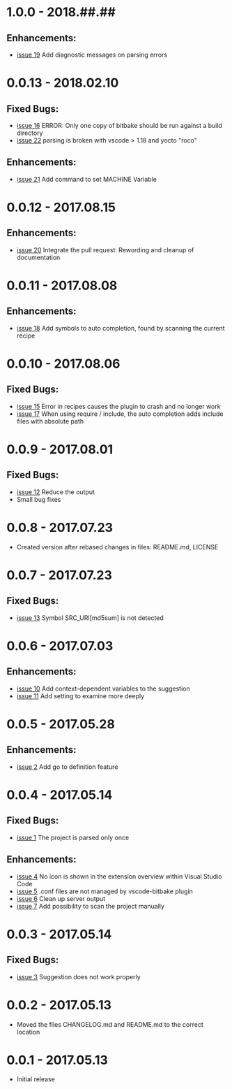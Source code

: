 # 1.0.0 - 2018.##.##

## Enhancements:
- [issue 19](https://github.com/EugenWiens/vscode-bitbake/issues19) Add diagnostic messages on parsing errors 

# 0.0.13 - 2018.02.10

## Fixed Bugs:
- [issue 16](https://github.com/EugenWiens/vscode-bitbake/issues/16) ERROR: Only one copy of bitbake should be run against a build directory
- [issue 22](https://github.com/EugenWiens/vscode-bitbake/issues/22) parsing is broken with vscode > 1.18 and yocto "roco"

## Enhancements:
- [issue 21](https://github.com/EugenWiens/vscode-bitbake/pull/21) Add command to set MACHINE Variable

# 0.0.12 - 2017.08.15

## Enhancements:
- [issue 20](https://github.com/EugenWiens/vscode-bitbake/pull/20) Integrate the pull request: Rewording and cleanup of documentation

# 0.0.11 - 2017.08.08

## Enhancements:
- [issue 18](https://github.com/EugenWiens/vscode-bitbake/issues/18) Add symbols to auto completion, found by scanning the current recipe

# 0.0.10 - 2017.08.06

## Fixed Bugs:
- [issue 15](https://github.com/EugenWiens/vscode-bitbake/issues/15) Error in recipes causes the plugin to crash and no longer work
- [issue 17](https://github.com/EugenWiens/vscode-bitbake/issues/17) When using require / include, the auto completion adds include files with absolute path

# 0.0.9 - 2017.08.01

## Fixed Bugs:
- [issue 12](https://github.com/EugenWiens/vscode-bitbake/issues/12) Reduce the output
- Small bug fixes

# 0.0.8 - 2017.07.23
- Created version after rebased changes in files: README.md, LICENSE

# 0.0.7 - 2017.07.23

## Fixed Bugs:
- [issue 13](https://github.com/EugenWiens/vscode-bitbake/issues/13) Symbol SRC_URI[md5sum] is not detected

# 0.0.6 - 2017.07.03

## Enhancements:
- [issue 10](https://github.com/EugenWiens/vscode-bitbake/issues/10) Add context-dependent variables to the suggestion
- [issue 11](https://github.com/EugenWiens/vscode-bitbake/issues/11) Add setting to examine more deeply

# 0.0.5 - 2017.05.28

## Enhancements:
- [issue 2](https://github.com/EugenWiens/vscode-bitbake/issues/2) Add go to definition feature

# 0.0.4 - 2017.05.14

## Fixed Bugs:
- [issue 1](https://github.com/EugenWiens/vscode-bitbake/issues/1) The project is parsed only once

## Enhancements:
- [issue 4](https://github.com/EugenWiens/vscode-bitbake/issues/4) No icon is shown in the extension overview within Visual Studio Code
- [issue 5](https://github.com/EugenWiens/vscode-bitbake/issues/5) .conf files are not managed by vscode-bitbake plugin
- [issue 6](https://github.com/EugenWiens/vscode-bitbake/issues/6) Clean up server output
- [issue 7](https://github.com/EugenWiens/vscode-bitbake/issues/7) Add possibility to scan the project manually

# 0.0.3 - 2017.05.14

## Fixed Bugs:
- [issue 3](https://github.com/EugenWiens/vscode-bitbake/issues/3) Suggestion does not work properly

# 0.0.2 - 2017.05.13
- Moved the files CHANGELOG.md and README.md to the correct location

# 0.0.1 - 2017.05.13
- Initial release
